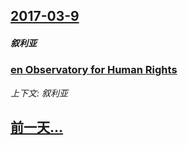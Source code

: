 ## [2017-03-9](/zh/news/2017/03/9/index.md)

##### 叙利亚
### [en Observatory for Human Rights ](/zh/news/2017/03/9/en-Observatory-for-Human-Rights.md)
_上下文: 叙利亚_

## [前一天...](/zh/news/2017/03/8/index.md)

